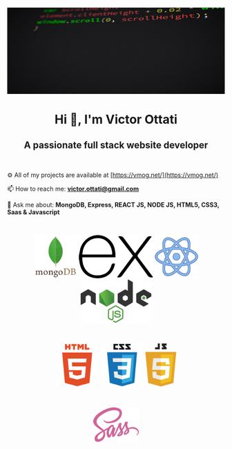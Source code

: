 
<p align="center">
    <img width="100%" height="200px" src="images/giphy.gif" alt="image" />
</p>

<h1 align="center">Hi 👋, I'm Victor Ottati</h1>
<h2 align="center">A passionate full stack website developer</h2>
<br />

⚙️ All of my projects are available at [https://vmog.net/](https://vmog.net/)  

📫 How to reach me: **victor.ottati@gmail.com**  

💬 Ask me about: **MongoDB, Express, REACT JS, NODE JS, HTML5, CSS3, Saas & Javascript**
<br>

<br>
<p align="center">
    <img height="100px" src="images/mongodb.svg" alt="logo html5" />
    <img height="100px" src="images/express.svg" alt="logo css3" />
    <img height="100px" src="images/react.svg" alt="logo javascript" />
    <img height="100px" src="images/nodejs.svg" alt="logo javascript" />
</p>

<br>
<p align="center">
    <img height="100px" src="images/html5.svg" alt="logo html5" />
    <img height="100px" src="images/css3.svg" alt="logo css3" />
    <img height="100px" src="images/javascript.svg" alt="logo javascript" />
</p>

<br>
<p align="center">
    <img height="80px" src="images/sass.svg" alt="logo javascript" />
</p>
